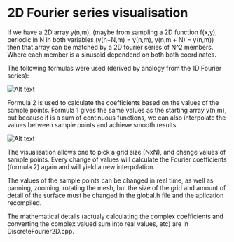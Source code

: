 # 2D Fourier series visualisation

If we have a 2D array y(n,m), (maybe from sampling a 2D function f(x,y), periodic in N in both variables (y(n+N,m) = y(n,m), y(n,m + N) = y(n,m)) then that array can be matched by a 2D fourier series of N^2 members. Where each member is a sinusoid dependend on both both coordinates.

The following formulas were used (derived by analogy from the 1D Fourier series):

![Alt text](/../screenshots/img/formula.png?raw=true "Optional Title")

Formula 2 is used to calculate the coefficients based on the values of the sample points. Formula 1 gives the same values as the starting array y(n,m), but because it is a sum of continuous functions, we can also interpolate the values between sample points and achieve smooth results.

![Alt text](/../screenshots/img/screen.jpg?raw=true "Optional Title")

The visualisation allows one to pick a grid size (NxN), and change values of sample points. Every change of values will calculate the Fourier coefficients (formula 2) again and will yield a new interpolation.

The values of the sample points can be changed in real time, as well as panning, zooming, rotating the mesh, but the size of the grid and amount of detail of the surface must be changed in the global.h file and the aplication recompiled.

The mathematical details (actualy calculating the complex coefficients and converting the complex valued sum into real values, etc) are in DiscreteFourier2D.cpp.




